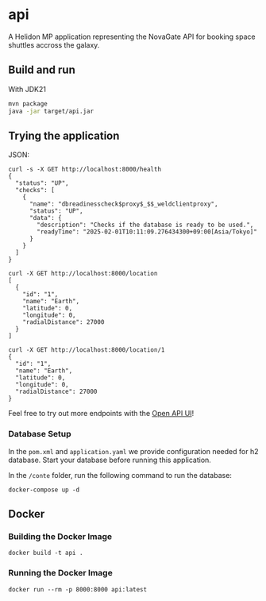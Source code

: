 # api

A Helidon MP application representing the NovaGate API for booking space shuttles accross the galaxy.

## Build and run

With JDK21
```bash
mvn package
java -jar target/api.jar
```

## Trying the application

JSON:
```
curl -s -X GET http://localhost:8000/health
{
  "status": "UP",
  "checks": [
    {
      "name": "dbreadinesscheck$proxy$_$$_weldclientproxy",
      "status": "UP",
      "data": {
        "description": "Checks if the database is ready to be used.",
        "readyTime": "2025-02-01T10:11:09.276434300+09:00[Asia/Tokyo]"
      }
    }
  ]
}

curl -X GET http://localhost:8000/location
[
  {
    "id": "1",
    "name": "Earth",
    "latitude": 0,
    "longitude": 0,
    "radialDistance": 27000
  }
]

curl -X GET http://localhost:8000/location/1
{
  "id": "1",
  "name": "Earth",
  "latitude": 0,
  "longitude": 0,
  "radialDistance": 27000
}
```

Feel free to try out more endpoints with the [Open API UI](http://localhost:8000/openapi)!

### Database Setup

In the `pom.xml` and `application.yaml` we provide configuration needed for h2 database.
Start your database before running this application.

In the `/conte` folder, run the following command to run the database:

```
docker-compose up -d
```

## Docker 
### Building the Docker Image

```
docker build -t api .
```

### Running the Docker Image

```
docker run --rm -p 8000:8000 api:latest
```
